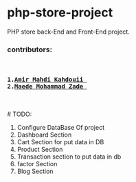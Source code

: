 # php-store-project
PHP store back-End and Front-End project.
<br>
<h3>contributors:</h3>
<pre>
<h4>
1.<a href="https://github.com/Amirmahdikahdouii">Amir Mahdi Kahdouii </a>
2.<a href="https://github.com/Maedehmohammadzadeh">Maede Mohammad Zade </a>
</h4>
</pre>
# TODO:
<ol>
<li>Configure DataBase Of project</li>
<li>Dashboard Section</li>
<li>Cart Section for put data in DB</li>
<li>Product Section</li>
<li>Transaction section to put data in db</li>
<li>factor Section</li>
<li>Blog Section</li>
</ol>
